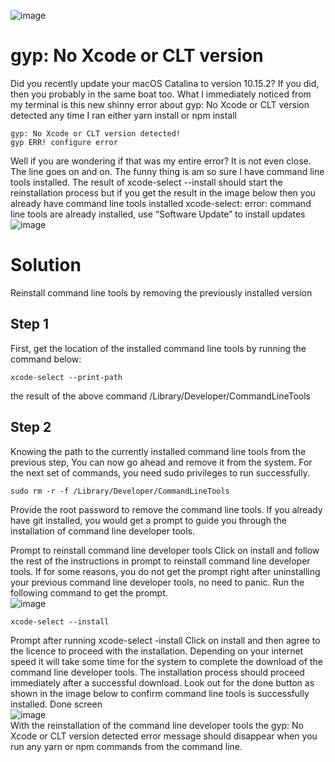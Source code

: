 ![image](https://miro.medium.com/max/2320/0*glm2SHyTdpQ-SBod)
# gyp: No Xcode or CLT version
Did you recently update your macOS Catalina to version 10.15.2? If you did, then you probably in the same boat too. What I immediately noticed from my terminal is this new shinny error about gyp: No Xcode or CLT version detected any time I ran either yarn install or npm install

```
gyp: No Xcode or CLT version detected!
gyp ERR! configure error
```

Well if you are wondering if that was my entire error? It is not even close. The line goes on and on. The funny thing is am so sure I have command line tools installed. The result of xcode-select --install should start the reinstallation process but if you get the result in the image below then you already have command line tools installed
xcode-select: error: command line tools are already installed, use “Software Update” to install updates  
![image](https://miro.medium.com/max/1540/0*wIhKeLDe-Jz_1DMh)
# Solution
Reinstall command line tools by removing the previously installed version
## Step 1
First, get the location of the installed command line tools by running the command below:

```
xcode-select --print-path
```

the result of the above command /Library/Developer/CommandLineTools
## Step 2
Knowing the path to the currently installed command line tools from the previous step, You can now go ahead and remove it from the system. For the next set of commands, you need sudo privileges to run successfully.

```
sudo rm -r -f /Library/Developer/CommandLineTools
```

Provide the root password to remove the command line tools. If you already have git installed, you would get a prompt to guide you through the installation of command line developer tools.


Prompt to reinstall command line developer tools
Click on install and follow the rest of the instructions in prompt to reinstall command line developer tools. If for some reasons, you do not get the prompt right after uninstalling your previous command line developer tools, no need to panic. Run the following command to get the prompt.  
![image](https://miro.medium.com/max/1540/0*s8rdlR3j3xVHcl95)
```
xcode-select --install
```

Prompt after running xcode-select -install
Click on install and then agree to the licence to proceed with the installation. Depending on your internet speed it will take some time for the system to complete the download of the command line developer tools. The installation process should proceed immediately after a successful download. Look out for the done button as shown in the image below to confirm command line tools is successfully installed.
Done screen  
![image](https://miro.medium.com/max/1540/0*UURlqdam5Xyrp7DD)  
With the reinstallation of the command line developer tools the gyp: No Xcode or CLT version detected error message should disappear when you run any yarn or npm commands from the command line.
